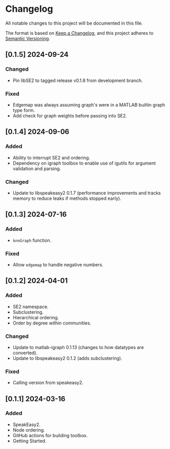 # Changelog

All notable changes to this project will be documented in this file.

The format is based on [Keep a Changelog](https://keepachangelog.com/en/1.0.0/),
and this project adheres to [Semantic Versioning](https://semver.org/spec/v2.0.0.html).

## [0.1.5] 2024-09-24

### Changed

- Pin libSE2 to tagged release v0.1.8 from development branch.

### Fixed

- Edgemap was always assuming graph's were in a MATLAB builtin graph type form.
- Add check for graph weights before passing into SE2.

## [0.1.4] 2024-09-06

### Added

- Ability to interrupt SE2 and ordering.
- Dependency on igraph toolbox to enable use of igutils for argument validation and parsing.

### Changed

- Update to libspeakeasy2 0.1.7 (performance improvements and tracks memory to reduce leaks if methods stopped early).

## [0.1.3] 2024-07-16

### Added

- `knnGraph` function.

### Fixed

- Allow `edgemap` to handle negative numbers.

## [0.1.2] 2024-04-01

### Added

- SE2 namespace.
- Subclustering.
- Hierarchical ordering.
- Order by degree within communities.

### Changed

- Update to matlab-igraph 0.1.13 (changes to how datatypes are converted).
- Update to libspeakeasy2 0.1.2 (adds subclustering).

### Fixed

- Calling version from speakeasy2.

## [0.1.1] 2024-03-16

### Added

- SpeakEasy2.
- Node ordering.
- GitHub actions for building toolbox.
- Getting Started.
